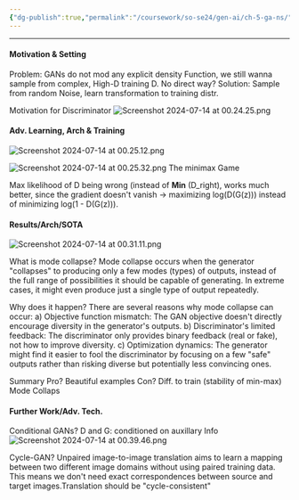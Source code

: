 ```yaml
---
{"dg-publish":true,"permalink":"/coursework/so-se24/gen-ai/ch-5-ga-ns/","noteIcon":""}
---
```


---

#### Motivation & Setting

Problem: GANs do not mod any explicit density Function, we still wanna sample from complex, High-D training D. No direct way? 
Solution: Sample from random Noise, learn transformation to training distr. 


Motivation for Discriminator
![Screenshot 2024-07-14 at 00.24.25.png](/img/user/Attachments/Screenshot%202024-07-14%20at%2000.24.25.png)





#### Adv. Learning, Arch & Training

![Screenshot 2024-07-14 at 00.25.12.png](/img/user/Attachments/Screenshot%202024-07-14%20at%2000.25.12.png)

![Screenshot 2024-07-14 at 00.25.32.png](/img/user/Attachments/Screenshot%202024-07-14%20at%2000.25.32.png)
The minimax Game


Max likelihood of D being wrong (instead of **Min** (D_right), works much better, since the gradient doesn't vanish -> maximizing log(D(G(z))) instead of minimizing log(1 - D(G(z))).



#### Results/Arch/SOTA
![Screenshot 2024-07-14 at 00.31.11.png](/img/user/Attachments/Screenshot%202024-07-14%20at%2000.31.11.png)

What is mode collapse?
	Mode collapse occurs when the generator "collapses" to producing only a few modes (types) of outputs, instead of the full range of possibilities it should be capable of generating. In extreme cases, it might even produce just a single type of output repeatedly.


Why does it happen?
	There are several reasons why mode collapse can occur: 
	a) Objective function mismatch: The GAN objective doesn't directly encourage diversity in the generator's outputs. 
	b) Discriminator's limited feedback: The discriminator only provides binary feedback (real or fake), not how to improve diversity.
	c) Optimization dynamics: The generator might find it easier to fool the discriminator by focusing on a few "safe" outputs rather than risking diverse but potentially less convincing ones.

Summary
Pro? 
	Beautiful examples
Con? 
	Diff. to train (stability of min-max)
	Mode Collaps





#### Further Work/Adv. Tech. 



Conditional GANs? 
D and G: conditioned on auxillary Info
![Screenshot 2024-07-14 at 00.39.46.png](/img/user/Attachments/Screenshot%202024-07-14%20at%2000.39.46.png)


Cycle-GAN?
Unpaired image-to-image translation aims to learn a mapping between two different image domains without using paired training data. This means we don't need exact correspondences between source and target images.Translation should be "cycle-consistent"